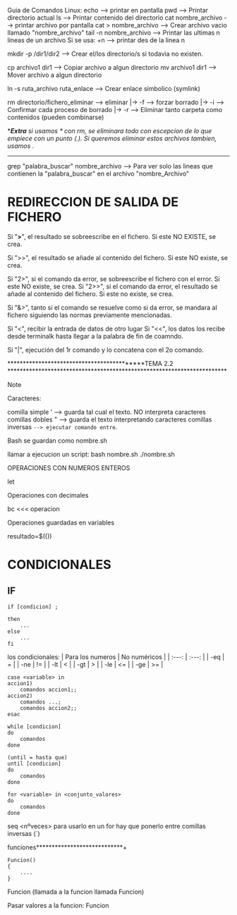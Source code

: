 Guia de Comandos Linux:
echo --> printar en pantalla
pwd --> Printar directorio actual
ls --> Printar contenido del directorio
cat nombre_archivo --> printar archivo por pantalla
cat > nombre_archivo --> Crear archivo vacio llamado "nombre_archivo"
tail -n nombre_archivo --> Printar las ultimas n lineas de un archivo
  Si se usa: +n --> printar des de la linea n

mkdir -p /dir1/dir2 --> Crear el/los directorio/s si todavia no existen.

cp archivo1 dir1 --> Copiar archivo a algun directorio
mv archivo1 dir1 --> Mover archivo a algun directorio

ln -s ruta_archivo ruta_enlace --> Crear enlace simbolico (symlink)

rm <opcion> directorio/fichero_eliminar --> eliminar
  <opcion>
   |-> -f --> forzar borrado
   |-> -i --> Confirmar cada proceso de borrado
   |-> -r --> Eliminar tanto carpeta como contenidos
      (pueden combinarse)

*********Extra*******
si usamos * con rm, se eliminara todo con escepcion de lo que empiece con un punto (.). Si queremos eliminar estos archivos tambien, usamos .*
*************************

grep "palabra_buscar" nombre_archivo --> Para ver solo las lineas que contienen la "palabra_buscar" en el archivo "nombre_Archivo"



# REDIRECCION DE SALIDA DE FICHERO

Si "__>__", el resultado se sobreescribe en el fichero. Si este NO EXISTE, se crea.

Si ">>", el resultado se añade al contenido del fichero. Si este NO existe, se crea.

Si "2>", si el comando da error, se sobreescribe el fichero con el error. Si este NO existe, se crea.
Si "2>>", si el comando da error, el resultado se añade al contenido del fichero. Si este no existe, se crea.

Si "&>", tanto si el comando se resuelve como si da error, se mandara al fichero siguiendo las normas previamente mencionadas.

Si "<", recibir la entrada de datos de otro lugar
Si "<<", los datos los recibe desde terminalk hasta llegar a la palabra de fin de coamndo.

Si "|", ejecución del 1r comando y lo concatena con el 2o comando.

*******************************************TEMA 2.2 ***********************************************************************
> [!NOTE]
> Caracteres:

comilla simple ' --> guarda tal cual el texto. NO interpreta caracteres
comillas dobles " --> guarda el texto interpretando caracteres
comillas inversas ` --> ejecutar comando entre `.

Bash se guardan como nombre.sh

llamar a ejecucion un script:
bash nombre.sh
./nombre.sh


OPERACIONES CON NUMEROS ENTEROS

let <operacion>

Operaciones con decimales

bc <<< operacion

Operaciones guardadas en variables

resultado=$((<operacion>))


# CONDICIONALES

## IF
```
if [condicion] ;

then
	...
else
	...
fi
```

los condicionales:
| Para los numeros | No numéricos |
| :---: | :---: |
| -eq |	= |
| -ne | != |
| -lt | < |
| -gt | > |
| -le | <= |
| -ge |	>= |


```
case <variable> in
accion1)
	comandos accion1;;
accion2)
	comandos ...;
	comandos accion2;;
esac
```
```
while [condicion]
do
	comandos
done
```
```
(until = hasta que)
until [condicion]
do
	comandos
done
```

```
for <variable> in <conjunto_valores>
do
	comandos
done
```


seq <empezar> <salto> <nºveces>
para usarlo en un for hay que ponerlo entre comillas inversas (`)





funciones****************************+
```
Funcion()
{
	....
}
```

Funcion (llamada a la funcion llamada Funcion)


Pasar valores a la funcion:
Funcion <valor1> <valor2>
